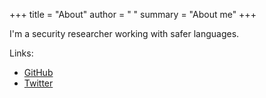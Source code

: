 +++
title = "About"
author = " "
summary = "About me"
+++

I'm a security researcher working with safer languages.

Links:

* [GitHub](https://github.com/qua3k)
* [Twitter](https://twitter.com/CliffMaceyak)
